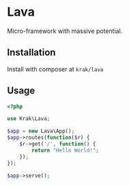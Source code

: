 # Lava

Micro-framework with massive potential.

## Installation

Install with composer at `krak/lava`

## Usage

```php
<?php

use Krak\Lava;

$app = new Lava\App();
$app->routes(function($r) {
    $r->get('/', function() {
        return "Hello World!";
    });
});

$app->serve();
```
